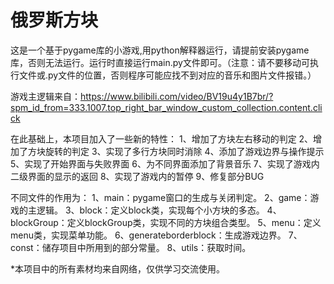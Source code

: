 # 俄罗斯方块
  这是一个基于pygame库的小游戏,用python解释器运行，请提前安装pygame库，否则无法运行。运行时直接运行main.py文件即可。（注意：请不要移动可执行文件或.py文件的位置，否则程序可能应找不到对应的音乐和图片文件报错。）
  
   游戏主逻辑来自：https://www.bilibili.com/video/BV19u4y1B7br/?spm_id_from=333.1007.top_right_bar_window_custom_collection.content.click

  在此基础上，本项目加入了一些新的特性：
  1、增加了方块左右移动的判定
  2、增加了方块旋转的判定
  3、实现了多行方块同时消除
  4、添加了游戏边界与操作提示
  5、实现了开始界面与失败界面
  6、为不同界面添加了背景音乐
  7、实现了游戏内二级界面的显示的返回
  8、实现了游戏内的暂停
  9、修复部分BUG


  不同文件的作用为：
   1、main：pygame窗口的生成与关闭判定。
   2、game：游戏的主逻辑。
   3、block：定义block类，实现每个小方块的多态。
   4、blockGroup：定义blockGroup类，实现不同的方块组合类型。
   5、menu：定义menu类，实现菜单功能。
   6、generateborderblock：生成游戏边界。
   7、const：储存项目中所用到的部分常量。
   8、utils：获取时间。


*本项目中的所有素材均来自网络，仅供学习交流使用。
